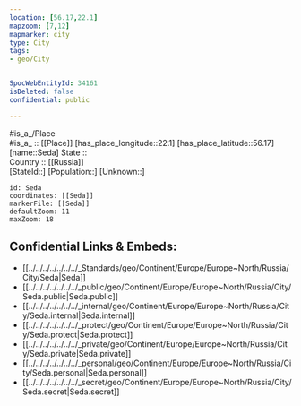 ```yaml
---
location: [56.17,22.1] 
mapzoom: [7,12] 
mapmarker: city 
type: City
tags:
- geo/City


SpocWebEntityId: 34161
isDeleted: false
confidential: public

---
```

#is_a_/Place  
#is_a_ :: [[Place]] 
[has_place_longitude::22.1] 
[has_place_latitude::56.17] 
[name::Seda] 
State ::  
Country :: [[Russia]]  
[StateId::] 
[Population::] 
[Unknown::] 


```leaflet
id: Seda
coordinates: [[Seda]] 
markerFile: [[Seda]] 
defaultZoom: 11 
maxZoom: 18
```


## Confidential Links & Embeds: 
- [[../../../../../../../_Standards/geo/Continent/Europe/Europe~North/Russia/City/Seda|Seda]] 
- [[../../../../../../../_public/geo/Continent/Europe/Europe~North/Russia/City/Seda.public|Seda.public]] 
- [[../../../../../../../_internal/geo/Continent/Europe/Europe~North/Russia/City/Seda.internal|Seda.internal]] 
- [[../../../../../../../_protect/geo/Continent/Europe/Europe~North/Russia/City/Seda.protect|Seda.protect]] 
- [[../../../../../../../_private/geo/Continent/Europe/Europe~North/Russia/City/Seda.private|Seda.private]] 
- [[../../../../../../../_personal/geo/Continent/Europe/Europe~North/Russia/City/Seda.personal|Seda.personal]] 
- [[../../../../../../../_secret/geo/Continent/Europe/Europe~North/Russia/City/Seda.secret|Seda.secret]] 
